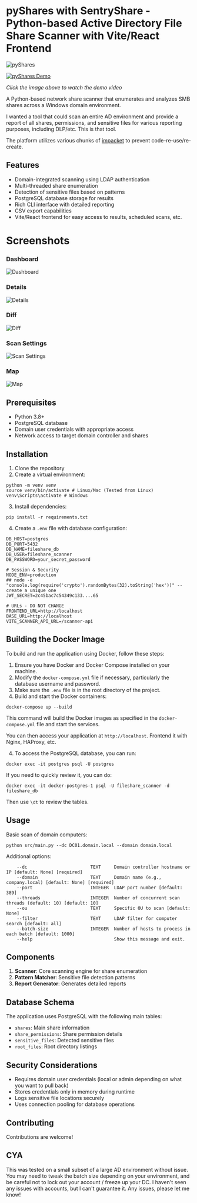 # pyShares with SentryShare - Python-based Active Directory File Share Scanner with Vite/React Frontend

![pyShares](img/pyShares.webp)

[![pyShares Demo](https://i9.ytimg.com/vi/Co3mxy3Nk4o/mqdefault.jpg?sqp=CMz5zLoG-oaymwEmCMACELQB8quKqQMa8AEB-AH-CYAC0AWKAgwIABABGBcgWyhyMA8=&rs=AOn4CLAA781M2oY5jafOxhrcICu2GWC4uw)](https://youtu.be/Co3mxy3Nk4o)

*Click the image above to watch the demo video*

A Python-based network share scanner that enumerates and analyzes SMB shares across a Windows domain environment.

I wanted a tool that could scan an entire AD environment and provide a report of all shares, permissions, and sensitive files for various reporting purposes, including DLP/etc. This is that tool.

The platform utilizes various chunks of [impacket](https://github.com/fortra/impacket) to prevent code-re-use/re-create. 

## Features

- Domain-integrated scanning using LDAP authentication
- Multi-threaded share enumeration
- Detection of sensitive files based on patterns
- PostgreSQL database storage for results
- Rich CLI interface with detailed reporting
- CSV export capabilities
- Vite/React frontend for easy access to results, scheduled scans, etc.

# Screenshots

### Dashboard

![Dashboard](img/dashboard.png)

### Details

![Details](img/details.png)

### Diff

![Diff](img/diff.png)

### Scan Settings

![Scan Settings](img/scan_settings.png)

### Map

![Map](img/map.png)

## Prerequisites

- Python 3.8+
- PostgreSQL database
- Domain user credentials with appropriate access
- Network access to target domain controller and shares

## Installation

1. Clone the repository
2. Create a virtual environment:

```
python -m venv venv
source venv/bin/activate # Linux/Mac (Tested from Linux)
venv\Scripts\activate # Windows
```

3. Install dependencies:

```
pip install -r requirements.txt
```

4. Create a `.env` file with database configuration:

```
DB_HOST=postgres
DB_PORT=5432
DB_NAME=fileshare_db
DB_USER=fileshare_scanner
DB_PASSWORD=your_secret_password

# Session & Security
NODE_ENV=production
## node -e "console.log(require('crypto').randomBytes(32).toString('hex'))" -- create a unique one
JWT_SECRET=2c45bac7c54349c133....65

# URLs - DO NOT CHANGE
FRONTEND_URL=http://localhost
BASE_URL=http://localhost
VITE_SCANNER_API_URL=/scanner-api
```

## Building the Docker Image

To build and run the application using Docker, follow these steps:

1. Ensure you have Docker and Docker Compose installed on your machine.
2. Modify the `docker-compose.yml` file if necessary, particularly the database username and password.
3. Make sure the `.env` file is in the root directory of the project.
4. Build and start the Docker containers:

```
docker-compose up --build
```

This command will build the Docker images as specified in the `docker-compose.yml` file and start the services.

You can then access your application at `http://localhost`. Frontend it with Nginx, HAProxy, etc. 

4. To access the PostgreSQL database, you can run:

```
docker exec -it postgres psql -U postgres
```

If you need to quickly review it, you can do:

```
docker exec -it docker-postgres-1 psql -U fileshare_scanner -d fileshare_db
```

Then use `\dt` to review the tables.

## Usage

Basic scan of domain computers:

```
python src/main.py --dc DC01.domain.local --domain domain.local
```

Additional options:
```
    --dc                        TEXT     Domain controller hostname or IP [default: None] [required]
    --domain                    TEXT     Domain name (e.g., company.local) [default: None] [required]
    --port                      INTEGER  LDAP port number [default: 389]
    --threads                   INTEGER  Number of concurrent scan threads (default: 10) [default: 10] 
    --ou                        TEXT     Specific OU to scan [default: None]
    --filter                    TEXT     LDAP filter for computer search [default: all]
    --batch-size                INTEGER  Number of hosts to process in each batch [default: 1000]
    --help                               Show this message and exit.
```

## Components

1. **Scanner**: Core scanning engine for share enumeration
2. **Pattern Matcher**: Sensitive file detection patterns
3. **Report Generator**: Generates detailed reports

## Database Schema

The application uses PostgreSQL with the following main tables:
- `shares`: Main share information
- `share_permissions`: Share permission details
- `sensitive_files`: Detected sensitive files
- `root_files`: Root directory listings

## Security Considerations

- Requires domain user credentials (local or admin depending on what you want to pull back)
- Stores credentials only in memory during runtime
- Logs sensitive file locations securely
- Uses connection pooling for database operations

## Contributing

Contributions are welcome!

## CYA

This was tested on a small subset of a large AD environment without issue. You may need to tweak the batch size depending on your environment, and be careful not to lock out your account / freeze up your DC. I haven't seen any issues with accounts, but I can't guarantee it. Any issues, please let me know!